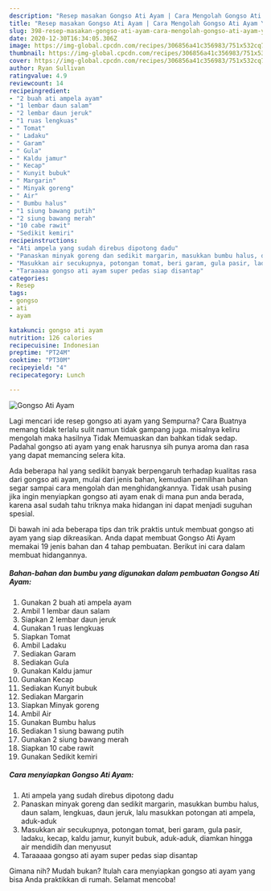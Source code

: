 ```yaml
---
description: "Resep masakan Gongso Ati Ayam | Cara Mengolah Gongso Ati Ayam Yang Enak Dan Mudah"
title: "Resep masakan Gongso Ati Ayam | Cara Mengolah Gongso Ati Ayam Yang Enak Dan Mudah"
slug: 398-resep-masakan-gongso-ati-ayam-cara-mengolah-gongso-ati-ayam-yang-enak-dan-mudah
date: 2020-12-30T16:34:05.306Z
image: https://img-global.cpcdn.com/recipes/306856a41c356983/751x532cq70/gongso-ati-ayam-foto-resep-utama.jpg
thumbnail: https://img-global.cpcdn.com/recipes/306856a41c356983/751x532cq70/gongso-ati-ayam-foto-resep-utama.jpg
cover: https://img-global.cpcdn.com/recipes/306856a41c356983/751x532cq70/gongso-ati-ayam-foto-resep-utama.jpg
author: Ryan Sullivan
ratingvalue: 4.9
reviewcount: 14
recipeingredient:
- "2 buah ati ampela ayam"
- "1 lembar daun salam"
- "2 lembar daun jeruk"
- "1 ruas lengkuas"
- " Tomat"
- " Ladaku"
- " Garam"
- " Gula"
- " Kaldu jamur"
- " Kecap"
- " Kunyit bubuk"
- " Margarin"
- " Minyak goreng"
- " Air"
- " Bumbu halus"
- "1 siung bawang putih"
- "2 siung bawang merah"
- "10 cabe rawit"
- "Sedikit kemiri"
recipeinstructions:
- "Ati ampela yang sudah direbus dipotong dadu"
- "Panaskan minyak goreng dan sedikit margarin, masukkan bumbu halus, daun salam, lengkuas, daun jeruk, lalu masukkan potongan ati ampela, aduk-aduk"
- "Masukkan air secukupnya, potongan tomat, beri garam, gula pasir, ladaku, kecap, kaldu jamur, kunyit bubuk, aduk-aduk, diamkan hingga air mendidih dan menyusut"
- "Taraaaaa gongso ati ayam super pedas siap disantap"
categories:
- Resep
tags:
- gongso
- ati
- ayam

katakunci: gongso ati ayam 
nutrition: 126 calories
recipecuisine: Indonesian
preptime: "PT24M"
cooktime: "PT30M"
recipeyield: "4"
recipecategory: Lunch

---
```



![Gongso Ati Ayam](https://img-global.cpcdn.com/recipes/306856a41c356983/751x532cq70/gongso-ati-ayam-foto-resep-utama.jpg)

Lagi mencari ide resep gongso ati ayam yang Sempurna? Cara Buatnya memang tidak terlalu sulit namun tidak gampang juga. misalnya keliru mengolah maka hasilnya Tidak Memuaskan dan bahkan tidak sedap. Padahal gongso ati ayam yang enak harusnya sih punya aroma dan rasa yang dapat memancing selera kita.



Ada beberapa hal yang sedikit banyak berpengaruh terhadap kualitas rasa dari gongso ati ayam, mulai dari jenis bahan, kemudian pemilihan bahan segar sampai cara mengolah dan menghidangkannya. Tidak usah pusing jika ingin menyiapkan gongso ati ayam enak di mana pun anda berada, karena asal sudah tahu triknya maka hidangan ini dapat menjadi suguhan spesial.


Di bawah ini ada beberapa tips dan trik praktis untuk membuat gongso ati ayam yang siap dikreasikan. Anda dapat membuat Gongso Ati Ayam memakai 19 jenis bahan dan 4 tahap pembuatan. Berikut ini cara dalam membuat hidangannya.

<!--inarticleads1-->

##### Bahan-bahan dan bumbu yang digunakan dalam pembuatan Gongso Ati Ayam:

1. Gunakan 2 buah ati ampela ayam
1. Ambil 1 lembar daun salam
1. Siapkan 2 lembar daun jeruk
1. Gunakan 1 ruas lengkuas
1. Siapkan  Tomat
1. Ambil  Ladaku
1. Sediakan  Garam
1. Sediakan  Gula
1. Gunakan  Kaldu jamur
1. Gunakan  Kecap
1. Sediakan  Kunyit bubuk
1. Sediakan  Margarin
1. Siapkan  Minyak goreng
1. Ambil  Air
1. Gunakan  Bumbu halus
1. Sediakan 1 siung bawang putih
1. Gunakan 2 siung bawang merah
1. Siapkan 10 cabe rawit
1. Gunakan Sedikit kemiri




<!--inarticleads2-->

##### Cara menyiapkan Gongso Ati Ayam:

1. Ati ampela yang sudah direbus dipotong dadu
1. Panaskan minyak goreng dan sedikit margarin, masukkan bumbu halus, daun salam, lengkuas, daun jeruk, lalu masukkan potongan ati ampela, aduk-aduk
1. Masukkan air secukupnya, potongan tomat, beri garam, gula pasir, ladaku, kecap, kaldu jamur, kunyit bubuk, aduk-aduk, diamkan hingga air mendidih dan menyusut
1. Taraaaaa gongso ati ayam super pedas siap disantap




Gimana nih? Mudah bukan? Itulah cara menyiapkan gongso ati ayam yang bisa Anda praktikkan di rumah. Selamat mencoba!
